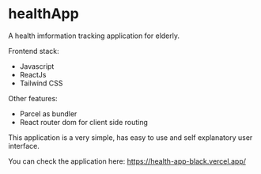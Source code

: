 # healthApp

A health imformation tracking application for elderly.

Frontend stack:
* Javascript
* ReactJs
* Tailwind CSS

Other features:
* Parcel as bundler
* React router dom for client side routing

This application is a very simple, has easy to use and self explanatory user interface.

You can check the application here:
https://health-app-black.vercel.app/
